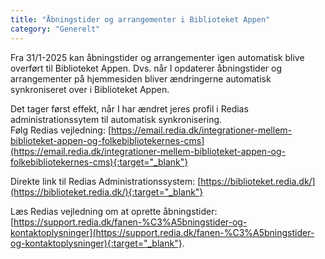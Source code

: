 ```yaml
---
title: "Åbningstider og arrangementer i Biblioteket Appen"  
category: "Generelt"
---
```


Fra 31/1-2025 kan åbningstider og arrangementer igen automatisk blive overført til Biblioteket Appen. Dvs. når I opdaterer åbningstider og arrangementer på hjemmesiden bliver ændringerne automatisk synkroniseret over i Biblioteket Appen.

Det tager først effekt, når I har ændret jeres profil i Redias administrationssytem til automatisk synkronisering.\
Følg Redias vejledning: [https://email.redia.dk/integrationer-mellem-biblioteket-appen-og-folkebibliotekernes-cms](https://email.redia.dk/integrationer-mellem-biblioteket-appen-og-folkebibliotekernes-cms){:target="_blank"}

Direkte link til Redias Administrationssystem: [https://biblioteket.redia.dk/](https://biblioteket.redia.dk/){:target="_blank"}

Læs Redias vejledning om at oprette åbningstider: [https://support.redia.dk/fanen-%C3%A5bningstider-og-kontaktoplysninger](https://support.redia.dk/fanen-%C3%A5bningstider-og-kontaktoplysninger){:target="_blank"}.

